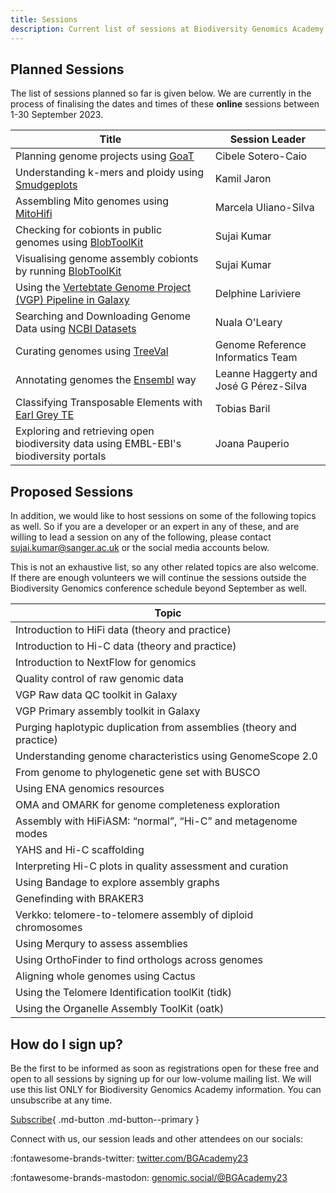 ```yaml
---
title: Sessions
description: Current list of sessions at Biodiversity Genomics Academy 2023
---
```


## Planned Sessions

The list of sessions planned so far is given below. We are currently in the process of finalising the dates and times of these **online** sessions between 1-30 September 2023. 

| Title | Session Leader |
|-------|----------------|
| Planning genome projects using [GoaT](https://goat.genomehubs.org) | Cibele Sotero-Caio |
| Understanding k-mers and ploidy using [Smudgeplots](https://github.com/KamilSJaron/smudgeplot) | Kamil Jaron |
| Assembling Mito genomes using [MitoHifi](https://github.com/marcelauliano/MitoHiFi) | Marcela Uliano-Silva |
| Checking for cobionts in public genomes using [BlobToolKit](https://blobtoolkit.genomehubs.org/view) | Sujai Kumar |
| Visualising genome assembly cobionts by running [BlobToolKit](https://blobtoolkit.genomehubs.org/view) | Sujai Kumar |
| Using the [Vertebtate Genome Project (VGP) Pipeline in Galaxy](https://training.galaxyproject.org/training-material/topics/assembly/tutorials/vgp_genome_assembly/tutorial.html) | Delphine Lariviere |
| Searching and Downloading Genome Data using [NCBI Datasets](https://www.ncbi.nlm.nih.gov/datasets/) | Nuala O'Leary |
| Curating genomes using [TreeVal](https://github.com/sanger-tol/treeval) | Genome Reference Informatics Team |
| Annotating genomes the [Ensembl](https://rapid.ensembl.org/info/genome/genebuild/index.html) way | Leanne Haggerty and José G Pérez-Silva |
| Classifying Transposable Elements with [Earl Grey TE](https://github.com/TobyBaril/EarlGrey) | Tobias Baril |
| Exploring and retrieving open biodiversity data using EMBL-EBI's biodiversity portals | Joana Pauperio |

## Proposed Sessions

In addition, we would like to host sessions on some of the following topics as well. So if you are a developer or an expert in any of these, and are willing to lead a session on any of the following, please contact [sujai.kumar@sanger.ac.uk](mailto:sujai.kumar@sanger.ac.uk) or the social media accounts below.

This is not an exhaustive list, so any other related topics are also welcome. If there are enough volunteers we will continue the sessions outside the Biodiversity Genomics conference schedule beyond September as well.

| Topic |
|-------|
| Introduction to HiFi data (theory and practice) |
| Introduction to Hi-C data (theory and practice) |
| Introduction to NextFlow for genomics |
| Quality control of raw genomic data |
| VGP Raw data QC toolkit in Galaxy |
| VGP Primary assembly toolkit in Galaxy |
| Purging haplotypic duplication from assemblies (theory and practice) |
| Understanding genome characteristics using GenomeScope 2.0 |
| From genome to phylogenetic gene set with BUSCO |
| Using ENA genomics resources |
| OMA and OMARK for genome completeness exploration |
| Assembly with HiFiASM: “normal”, “Hi-C” and metagenome modes |
| YAHS and Hi-C scaffolding |
| Interpreting Hi-C plots in quality assessment and curation |
| Using Bandage to explore assembly graphs |
| Genefinding with BRAKER3 |
| Verkko: telomere-to-telomere assembly of diploid chromosomes |
| Using Merqury to assess assemblies |
| Using OrthoFinder to find orthologs across genomes |
| Aligning whole genomes using Cactus |
| Using the Telomere Identification toolKit (tidk) |
| Using the Organelle Assembly ToolKit (oatk) |

## How do I sign up?

Be the first to be informed as soon as registrations open for these free and open to all sessions by signing up for our low-volume mailing list. We will use this list ONLY for Biodiversity Genomics Academy information. You can unsubscribe at any time.

[Subscribe](https://zcmp.eu/QIAZ){ .md-button .md-button--primary }

Connect with us, our session leads and other attendees on our socials:

:fontawesome-brands-twitter: [twitter.com/BGAcademy23](https://twitter.com/BGAcademy23)

:fontawesome-brands-mastodon: [genomic.social/@BGAcademy23](https://genomic.social/@BGAcademy23)<a rel="me" href="https://genomic.social/@BGAcademy23"></a>
